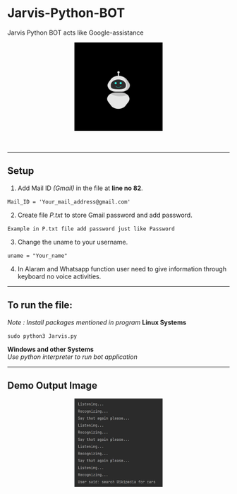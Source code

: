 # Jarvis-Python-BOT
Jarvis Python BOT acts like Google-assistance </br>

<p align="center">
  <img src="https://github.com/ishanjogalekar/Jarvis-Python-BOT/blob/main/images/bot.gif" alt="animated" width="200" height="200" />
</p>
</br>

---

## Setup 
1. Add Mail ID *(Gmail)* in the file at **line no 82**. </br>
```
Mail_ID = 'Your_mail_address@gmail.com'
```
2. Create file *P.txt* to store Gmail password and add password. </br>
``` 
Example in P.txt file add password just like Password
```
3. Change the uname to your username. </br>
```
uname = "Your_name"
```
4. In Alaram and Whatsapp function user need to give information through keyboard no voice activities. 

---

## To run the file:
*Note : Install packages mentioned in program*
**Linux Systems** </br>
```
sudo python3 Jarvis.py
```
**Windows and other Systems** </br>
*Use python interpreter to run bot application*

---

## Demo Output Image 
<p align="center">
  <img src="https://github.com/ishanjogalekar/Jarvis-Python-BOT/blob/main/images/output.JPG" alt="animated" width="200" height="200" />
</p>
</br>
